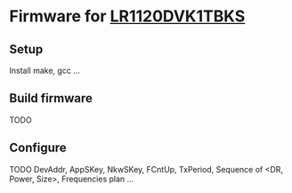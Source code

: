 # Firmware for [LR1120DVK1TBKS](https://www.semtech.com/products/wireless-rf/lora-edge/lr1120dvk1tbks)

## Setup
Install make, gcc ...

## Build firmware
TODO

## Configure
TODO DevAddr, AppSKey, NkwSKey, FCntUp, TxPeriod, Sequence of <DR, Power, Size>, Frequencies plan ...


